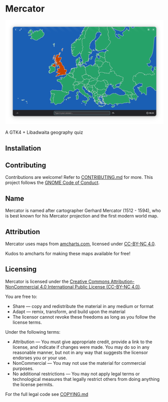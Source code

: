 # Mercator

![screenshot](/data/screenshots/1-game-session.png)

A GTK4 + Libadwaita geography quiz

## Installation

## Contributing
Contributions are welcome! Refer to [CONTRIBUTING.md](CONTRIBUTING.md) for more. This project follows the [GNOME Code of Conduct](https://conduct.gnome.org).

## Name
Mercator is named after cartographer Gerhard Mercator (1512 - 1594), who is best known for his Mercator projection and the first modern world map.

## Attribution
Mercator uses maps from [amcharts.com](https://www.amcharts.com/svg-maps/), licensed under  [CC-BY-NC 4.0](https://creativecommons.org/licenses/by-nc/4.0/).

Kudos to amcharts for making these maps available for free!

## Licensing
Mercator is licensed under the [Creative Commons Attribution-NonCommercial 4.0 International Public License (CC-BY-NC 4.0)](https://creativecommons.org/licenses/by-nc/4.0/).

You are free to:
- Share — copy and redistribute the material in any medium or format
- Adapt — remix, transform, and build upon the material
- The licensor cannot revoke these freedoms as long as you follow the license terms.

 Under the following terms:

- Attribution — You must give appropriate credit, provide a link to the license, and indicate if changes were made. You may do so in any reasonable manner, but not in any way that suggests the licensor endorses you or your use.
- NonCommercial — You may not use the material for commercial purposes.
- No additional restrictions — You may not apply legal terms or technological measures that legally restrict others from doing anything the license permits.


For the full legal code see [COPYING.md](COPYING.md)